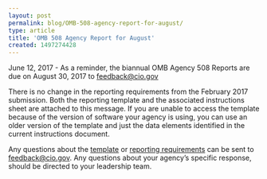 ```yaml
---
layout: post 
permalink: blog/OMB-508-agency-report-for-august/
type: article
title: 'OMB 508 Agency Report for August'
created: 1497274428
---
```


June 12, 2017 - As a reminder, the biannual OMB Agency 508 Reports are due on August 30, 2017&nbsp;to&nbsp;<feedback@cio.gov>

There is no change in the reporting requirements from the February 2017 submission. Both the reporting template and the associated instructions sheet are attached to this message. If you are unable to access the template because of the version of software your agency is using, you can use an older version of the template and just the data elements identified in the current instructions document.

Any questions about the [template][1] or [reporting requirements][2] can be sent to <feedback@cio.gov>. Any questions about your agency’s specific response, should be directed to your leadership team.

 [1]: /sites/default/files/508%20IDC%20OMB%20reporting%20template%20v%20FNL.pdf
 [2]: /sites/default/files/Instructions%20for%20Biannual%20OMB%20508%20Report%20vFNL.docx